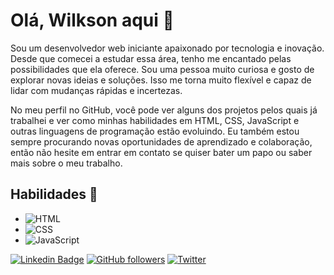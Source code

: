 # Olá, Wilkson aqui  🚀

Sou um desenvolvedor web iniciante apaixonado por tecnologia e inovação. Desde que comecei a estudar essa área, tenho me encantado pelas possibilidades que ela oferece. Sou uma pessoa muito curiosa e gosto de explorar novas ideias e soluções. Isso me torna muito flexível e capaz de lidar com mudanças rápidas e incertezas.

No meu perfil no GitHub, você pode ver alguns dos projetos pelos quais já trabalhei e ver como minhas habilidades em HTML, CSS, JavaScript e outras linguagens de programação estão evoluindo. Eu também estou sempre procurando novas oportunidades de aprendizado e colaboração, então não hesite em entrar em contato se quiser bater um papo ou saber mais sobre o meu trabalho.
  ## Habilidades 💪
- ![HTML](https://img.shields.io/badge/-HTML-E34F26?style=flat-square&logo=html5&logoColor=white)
- ![CSS](https://img.shields.io/badge/-CSS-1572B6?style=flat-square&logo=css3&logoColor=white)
- ![JavaScript](https://img.shields.io/badge/-JavaScript-F7DF1E?style=flat-square&logo=javascript&logoColor=white)

[![Linkedin Badge](https://img.shields.io/badge/-Linkedin-blue?style=flat-square&logo=Linkedin&logoColor=white&link=https://https://www.linkedin.com/in/wilkson-pedro-96a8aa1aa/)](https://www.linkedin.com/in/wilkson-pedro-96a8aa1aa/)
[![GitHub followers](https://img.shields.io/github/followers/seu-nome?label=Follow&style=social)](https://github.com/WilksonPedro)
[![Twitter](https://img.shields.io/badge/-Twitter-1ca0f1?style=flat-square&logo=twitter&logoColor=white&link=https://twitter.com/seu-twitter)](https://twitter.com/Dev_Thydus)

